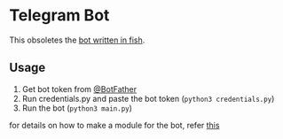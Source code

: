 # Telegram Bot

This obsoletes the [bot written in fish](https//github.com/Hakimi0804/tgbot-fish).

## Usage
1. Get bot token from [@BotFather](https://t.me/BotFather)
1. Run credentials.py and paste the bot token (`python3 credentials.py`)
1. Run the bot (`python3 main.py`)

for details on how to make a module for the bot, refer [this](modules/README.md)

